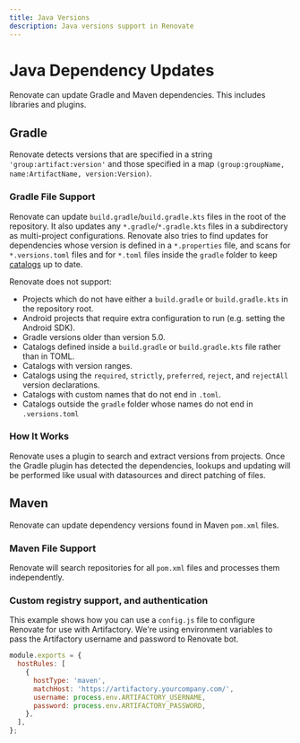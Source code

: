 ```yaml
---
title: Java Versions
description: Java versions support in Renovate
---
```


# Java Dependency Updates

Renovate can update Gradle and Maven dependencies.
This includes libraries and plugins.

## Gradle

Renovate detects versions that are specified in a string `'group:artifact:version'` and those specified in a map `(group:groupName, name:ArtifactName, version:Version)`.

### Gradle File Support

Renovate can update `build.gradle`/`build.gradle.kts` files in the root of the repository.
It also updates any `*.gradle`/`*.gradle.kts` files in a subdirectory as multi-project configurations.
Renovate also tries to find updates for dependencies whose version is defined in a `*.properties` file, and scans for `*.versions.toml` files and for `*.toml` files inside the `gradle` folder to keep [catalogs](https://docs.gradle.org/current/userguide/platforms.html) up to date.

Renovate does not support:

- Projects which do not have either a `build.gradle` or `build.gradle.kts` in the repository root.
- Android projects that require extra configuration to run (e.g. setting the Android SDK).
- Gradle versions older than version 5.0.
- Catalogs defined inside a `build.gradle` or `build.gradle.kts` file rather than in TOML.
- Catalogs with version ranges.
- Catalogs using the `required`, `strictly`, `preferred`, `reject`, and `rejectAll` version declarations.
- Catalogs with custom names that do not end in `.toml`.
- Catalogs outside the `gradle` folder whose names do not end in `.versions.toml`

### How It Works

Renovate uses a plugin to search and extract versions from projects.
Once the Gradle plugin has detected the dependencies, lookups and updating will be performed like usual with datasources and direct patching of files.

## Maven

Renovate can update dependency versions found in Maven `pom.xml` files.

### Maven File Support

Renovate will search repositories for all `pom.xml` files and processes them independently.

### Custom registry support, and authentication

This example shows how you can use a `config.js` file to configure Renovate for use with Artifactory.
We're using environment variables to pass the Artifactory username and password to Renovate bot.

```js
module.exports = {
  hostRules: [
    {
      hostType: 'maven',
      matchHost: 'https://artifactory.yourcompany.com/',
      username: process.env.ARTIFACTORY_USERNAME,
      password: process.env.ARTIFACTORY_PASSWORD,
    },
  ],
};
```
